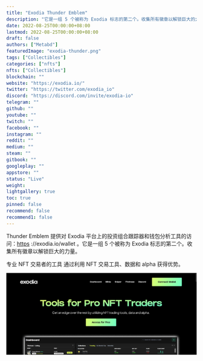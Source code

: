 ```yaml
---
title: "Exodia Thunder Emblem"
description: "它是一组 5 个被称为 Exodia 标志的第二个。收集所有徽章以解锁巨大的力量。"
date: 2022-08-25T00:00:00+08:00
lastmod: 2022-08-25T00:00:00+08:00
draft: false
authors: ["Metabd"]
featuredImage: "exodia-thunder.png"
tags: ["Collectibles"]
categories: ["nfts"]
nfts: ["Collectibles"]
blockchain: ""
website: "https://exodia.io/"
twitter: "https://twitter.com/exodia_io"
discord: "https://discord.com/invite/exodia-io"
telegram: ""
github: ""
youtube: ""
twitch: ""
facebook: ""
instagram: ""
reddit: ""
medium: ""
steam: ""
gitbook: ""
googleplay: ""
appstore: ""
status: "Live"
weight: 
lightgallery: true
toc: true
pinned: false
recommend: false
recommend1: false
---
```

Thunder Emblem 提供对 Exodia 平台上的投资组合跟踪器和钱包分析工具的访问：[https](https://exodia.io/wallet) ://exodia.io/wallet 。它是一组 5 个被称为 Exodia 标志的第二个。收集所有徽章以解锁巨大的力量。

专业 NFT 交易者的工具
通过利用 NFT 交易工具、数据和 alpha 获得优势。

![nft](213123213213.png)
